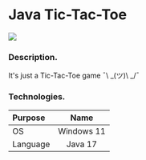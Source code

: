 # Java Tic-Tac-Toe

![](https://img.shields.io/badge/Development:-complete-green)

### Description.

It's just a Tic-Tac-Toe game ¯\ _(ツ)\ _/¯

### Technologies.

| **Purpose** |  **Name**  |
|:------------|:----------:|
| OS          | Windows 11 |
| Language    |  Java 17   |

